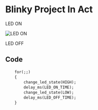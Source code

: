 # Blinky Project In Act
LED ON

![LED ON](<img src="simulation/../LED%20ON%20(s1%20ON,s2%20ON).png" width="200">)

LED OFF


## Code 
```
	for(;;)
	{
        change_led_state(HIGH);
		delay_ms(LED_ON_TIME);
        change_led_state(LOW);
		delay_ms(LED_OFF_TIME);	
	}
```